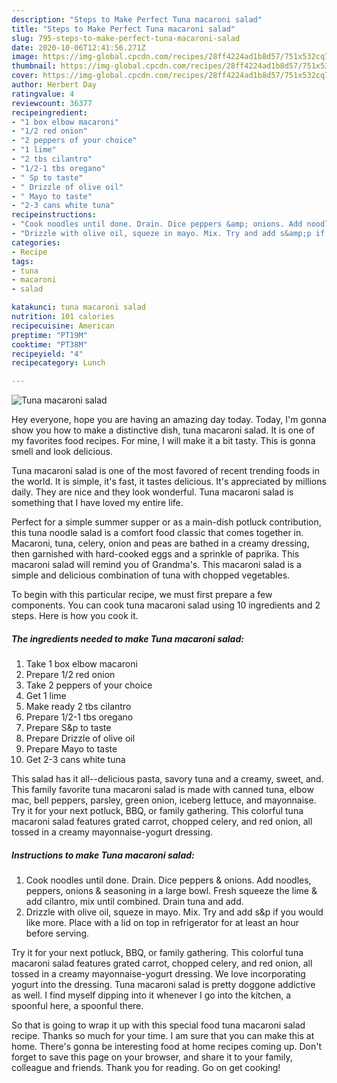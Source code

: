 ```yaml
---
description: "Steps to Make Perfect Tuna macaroni salad"
title: "Steps to Make Perfect Tuna macaroni salad"
slug: 795-steps-to-make-perfect-tuna-macaroni-salad
date: 2020-10-06T12:41:56.271Z
image: https://img-global.cpcdn.com/recipes/28ff4224ad1b8d57/751x532cq70/tuna-macaroni-salad-recipe-main-photo.jpg
thumbnail: https://img-global.cpcdn.com/recipes/28ff4224ad1b8d57/751x532cq70/tuna-macaroni-salad-recipe-main-photo.jpg
cover: https://img-global.cpcdn.com/recipes/28ff4224ad1b8d57/751x532cq70/tuna-macaroni-salad-recipe-main-photo.jpg
author: Herbert Day
ratingvalue: 4
reviewcount: 36377
recipeingredient:
- "1 box elbow macaroni"
- "1/2 red onion"
- "2 peppers of your choice"
- "1 lime"
- "2 tbs cilantro"
- "1/2-1 tbs oregano"
- " Sp to taste"
- " Drizzle of olive oil"
- " Mayo to taste"
- "2-3 cans white tuna"
recipeinstructions:
- "Cook noodles until done. Drain. Dice peppers &amp; onions. Add noodles, peppers, onions &amp; seasoning in a large bowl. Fresh squeeze the lime &amp; add cilantro, mix until combined. Drain tuna and add."
- "Drizzle with olive oil, squeze in mayo. Mix. Try and add s&amp;p if you would like more. Place with a lid on top in refrigerator for at least an hour before serving."
categories:
- Recipe
tags:
- tuna
- macaroni
- salad

katakunci: tuna macaroni salad 
nutrition: 101 calories
recipecuisine: American
preptime: "PT19M"
cooktime: "PT38M"
recipeyield: "4"
recipecategory: Lunch

---
```



![Tuna macaroni salad](https://img-global.cpcdn.com/recipes/28ff4224ad1b8d57/751x532cq70/tuna-macaroni-salad-recipe-main-photo.jpg)

Hey everyone, hope you are having an amazing day today. Today, I'm gonna show you how to make a distinctive dish, tuna macaroni salad. It is one of my favorites food recipes. For mine, I will make it a bit tasty. This is gonna smell and look delicious.

Tuna macaroni salad is one of the most favored of recent trending foods in the world. It is simple, it's fast, it tastes delicious. It's appreciated by millions daily. They are nice and they look wonderful. Tuna macaroni salad is something that I have loved my entire life.

Perfect for a simple summer supper or as a main-dish potluck contribution, this tuna noodle salad is a comfort food classic that comes together in. Macaroni, tuna, celery, onion and peas are bathed in a creamy dressing, then garnished with hard-cooked eggs and a sprinkle of paprika. This macaroni salad will remind you of Grandma&#39;s. This macaroni salad is a simple and delicious combination of tuna with chopped vegetables.


To begin with this particular recipe, we must first prepare a few components. You can cook tuna macaroni salad using 10 ingredients and 2 steps. Here is how you cook it.

<!--inarticleads1-->

##### The ingredients needed to make Tuna macaroni salad:

1. Take 1 box elbow macaroni
1. Prepare 1/2 red onion
1. Take 2 peppers of your choice
1. Get 1 lime
1. Make ready 2 tbs cilantro
1. Prepare 1/2-1 tbs oregano
1. Prepare  S&amp;p to taste
1. Prepare  Drizzle of olive oil
1. Prepare  Mayo to taste
1. Get 2-3 cans white tuna


This salad has it all--delicious pasta, savory tuna and a creamy, sweet, and. This family favorite tuna macaroni salad is made with canned tuna, elbow mac, bell peppers, parsley, green onion, iceberg lettuce, and mayonnaise. Try it for your next potluck, BBQ, or family gathering. This colorful tuna macaroni salad features grated carrot, chopped celery, and red onion, all tossed in a creamy mayonnaise-yogurt dressing. 

<!--inarticleads2-->

##### Instructions to make Tuna macaroni salad:

1. Cook noodles until done. Drain. Dice peppers &amp; onions. Add noodles, peppers, onions &amp; seasoning in a large bowl. Fresh squeeze the lime &amp; add cilantro, mix until combined. Drain tuna and add.
1. Drizzle with olive oil, squeze in mayo. Mix. Try and add s&amp;p if you would like more. Place with a lid on top in refrigerator for at least an hour before serving.


Try it for your next potluck, BBQ, or family gathering. This colorful tuna macaroni salad features grated carrot, chopped celery, and red onion, all tossed in a creamy mayonnaise-yogurt dressing. We love incorporating yogurt into the dressing. Tuna macaroni salad is pretty doggone addictive as well. I find myself dipping into it whenever I go into the kitchen, a spoonful here, a spoonful there. 

So that is going to wrap it up with this special food tuna macaroni salad recipe. Thanks so much for your time. I am sure that you can make this at home. There's gonna be interesting food at home recipes coming up. Don't forget to save this page on your browser, and share it to your family, colleague and friends. Thank you for reading. Go on get cooking!
